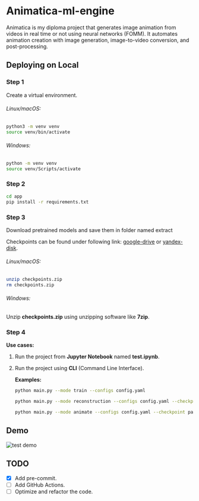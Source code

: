 # Animatica-ml-engine
Animatica is my diploma project that generates image animation from videos in real time or not using neural networks (FOMM).
It automates animation creation with image generation, image-to-video conversion, and post-processing.

## Deploying on Local

### Step 1

Create a virtual environment.

###### *Linux/macOS:*

```bash
python3 -m venv venv
source venv/bin/activate
```

###### *Windows:*

```bash
python -m venv venv
source venv/Scripts/activate
```

### Step 2

```bash
cd app
pip install -r requirements.txt
```

### Step 3

Download pretrained models and save them in folder named extract

Checkpoints can be found under following link: 
[google-drive](https://drive.google.com/drive/folders/1PyQJmkdCsAkOYwUyaj_l-l0as-iLDgeH)
 or [yandex-disk](https://disk.yandex.ru/d/lEw8uRm140L_eQ).

###### *Linux/macOS:*

```bash
unzip checkpoints.zip
rm checkpoints.zip
```

###### *Windows:*

Unzip __checkpoints.zip__ using unzipping software like __7zip__.

### Step 4

__Use cases:__

1. Run the project from __Jupyter Notebook__ named __test.ipynb__.
2. Run the project using __CLI__ (Command Line Interface).
   
   __Examples:__

   ```bash
   python main.py --mode train --configs config.yaml
   ```
   ```bash
   python main.py --mode reconstruction --configs config.yaml --checkpoint path/to/ckpt
   ```
   ```bash
   python main.py --mode animate --configs config.yaml --checkpoint path/to/ckpt
   ```

## Demo

![test demo](docs/demo.gif)

## TODO
- [x] Add pre-commit.
- [ ] Add GitHub Actions.
- [ ] Optimize and refactor the code.
